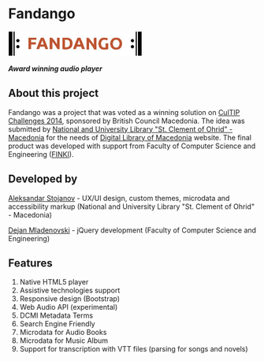 # Fandango
![alt text](https://github.com/NUBSK/fandango/blob/master/img/fandango.jpg "Fandango Audio Player")

**_Award winning audio player_**
## About this project
Fandango was a project that was voted as a winning solution on [CulTIP Challenges 2014](http://www.britishcouncil.mk/en/programmes/arts/innovative-technology "CulTIP Challenges 2014"), sponsored by British Council Macedonia. The idea was submitted by [National and University Library "St. Clement of Ohrid" - Macedonia](http://nubsk.edu.mk "National and University Library 'St. Clement of Ohrid' - Macedonia") for the needs of [Digital Library of Macedonia](http://www.dlib.mk "Digital Library of Macedonia") website. The final product was developed with support from Faculty of Computer Science and Engineering ([FINKI](http://www.finki.ukim.mk/en/home "Faculty of Computer Science and Engineering")).
## Developed by
[Aleksandar Stojanov](https://www.linkedin.com/in/losisin) - UX/UI design, custom themes, microdata and accessibility markup (National and University Library "St. Clement of Ohrid" - Macedonia)

[Dejan Mladenovski](http://mk.linkedin.com/pub/dejan-mladenovski/36/656/a78) - jQuery development (Faculty of Computer Science and Engineering)
## Features
1. Native HTML5 player
2. Assistive technologies support
3. Responsive design (Bootstrap)
4. Web Audio API (experimental)
5. DCMI Metadata Terms
6. Search Engine Friendly
7. Microdata for Audio Books
8. Microdata for Music Album
9. Support for transcription with VTT files (parsing for songs and novels)
